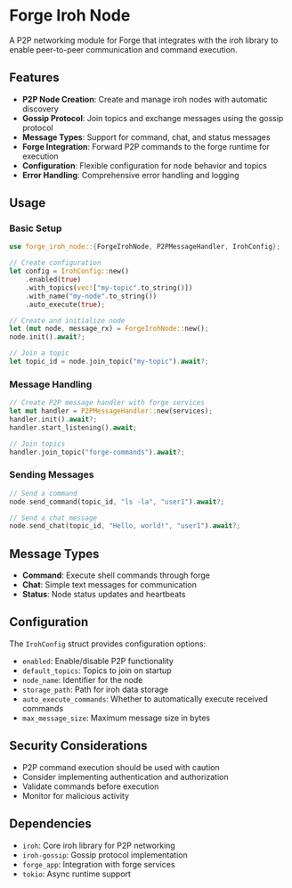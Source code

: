 # Forge Iroh Node

A P2P networking module for Forge that integrates with the iroh library to enable peer-to-peer communication and command execution.

## Features

- **P2P Node Creation**: Create and manage iroh nodes with automatic discovery
- **Gossip Protocol**: Join topics and exchange messages using the gossip protocol
- **Message Types**: Support for command, chat, and status messages
- **Forge Integration**: Forward P2P commands to the forge runtime for execution
- **Configuration**: Flexible configuration for node behavior and topics
- **Error Handling**: Comprehensive error handling and logging

## Usage

### Basic Setup

```rust
use forge_iroh_node::{ForgeIrohNode, P2PMessageHandler, IrohConfig};

// Create configuration
let config = IrohConfig::new()
    .enabled(true)
    .with_topics(vec!["my-topic".to_string()])
    .with_name("my-node".to_string())
    .auto_execute(true);

// Create and initialize node
let (mut node, message_rx) = ForgeIrohNode::new();
node.init().await?;

// Join a topic
let topic_id = node.join_topic("my-topic").await?;
```

### Message Handling

```rust
// Create P2P message handler with forge services
let mut handler = P2PMessageHandler::new(services);
handler.init().await?;
handler.start_listening().await;

// Join topics
handler.join_topic("forge-commands").await?;
```

### Sending Messages

```rust
// Send a command
node.send_command(topic_id, "ls -la", "user1").await?;

// Send a chat message
node.send_chat(topic_id, "Hello, world!", "user1").await?;
```

## Message Types

- **Command**: Execute shell commands through forge
- **Chat**: Simple text messages for communication
- **Status**: Node status updates and heartbeats

## Configuration

The `IrohConfig` struct provides configuration options:

- `enabled`: Enable/disable P2P functionality
- `default_topics`: Topics to join on startup
- `node_name`: Identifier for the node
- `storage_path`: Path for iroh data storage
- `auto_execute_commands`: Whether to automatically execute received commands
- `max_message_size`: Maximum message size in bytes

## Security Considerations

- P2P command execution should be used with caution
- Consider implementing authentication and authorization
- Validate commands before execution
- Monitor for malicious activity

## Dependencies

- `iroh`: Core iroh library for P2P networking
- `iroh-gossip`: Gossip protocol implementation
- `forge_app`: Integration with forge services
- `tokio`: Async runtime support